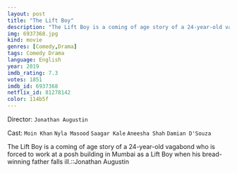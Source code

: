 ```yaml
---
layout: post
title: "The Lift Boy"
description: "The Lift Boy is a coming of age story of a 24-year-old vagabond who is forced to work at a posh building in Mumbai as a Lift Boy when his bread-winning father falls ill.::Jonathan Augustin.."
img: 6937368.jpg
kind: movie
genres: [Comedy,Drama]
tags: Comedy Drama 
language: English
year: 2019
imdb_rating: 7.3
votes: 1851
imdb_id: 6937368
netflix_id: 81278142
color: 114b5f
---
```

Director: `Jonathan Augustin`  

Cast: `Moin Khan` `Nyla Masood` `Saagar Kale` `Aneesha Shah` `Damian D'Souza` 

The Lift Boy is a coming of age story of a 24-year-old vagabond who is forced to work at a posh building in Mumbai as a Lift Boy when his bread-winning father falls ill.::Jonathan Augustin